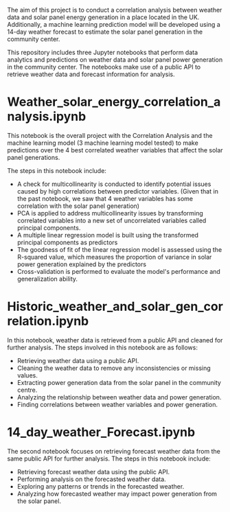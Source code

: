The aim of this project is to conduct a correlation analysis between weather data and solar panel energy generation in a place located in the UK. Additionally, a machine learning prediction model will be developed using a 14-day weather forecast to estimate the solar panel generation in the community center.

This repository includes three Jupyter notebooks that perform data analytics and predictions on weather data and solar panel power generation in the community center. The notebooks make use of a public API to retrieve weather data and forecast information for analysis.

# Weather_solar_energy_correlation_analysis.ipynb

This notebook is the overall project with the Correlation Analysis and the machine learning model (3 machine learning model tested) to make predictions over the 4 best correlated weather variables that affect the solar panel generations.

The steps in this notebook include:

- A check for multicollinearity is conducted to identify potential issues caused by high correlations between predictor variables. (Given that in the past notebook, we saw that 4 weather variables has some correlation with the solar panel generation)
- PCA is applied to address multicollinearity issues by transforming correlated variables into a new set of uncorrelated variables called principal components. 
- A multiple linear regression model is built using the transformed principal components as predictors
- The goodness of fit of the linear regression model is assessed using the R-squared value, which measures the proportion of variance in solar power generation explained by the predictors
- Cross-validation is performed to evaluate the model's performance and generalization ability.

# Historic_weather_and_solar_gen_correlation.ipynb

In this notebook, weather data is retrieved from a public API and cleaned for further analysis. The steps involved in this notebook are as follows:

- Retrieving weather data using a public API.
- Cleaning the weather data to remove any inconsistencies or missing values.
- Extracting power generation data from the solar panel in the community centre.
- Analyzing the relationship between weather data and power generation.
- Finding correlations between weather variables and power generation.

# 14_day_weather_Forecast.ipynb

The second notebook focuses on retrieving forecast weather data from the same public API for further analysis. The steps in this notebook include:

- Retrieving forecast weather data using the public API.
- Performing analysis on the forecasted weather data.
- Exploring any patterns or trends in the forecasted weather.
- Analyzing how forecasted weather may impact power generation from the solar panel.

